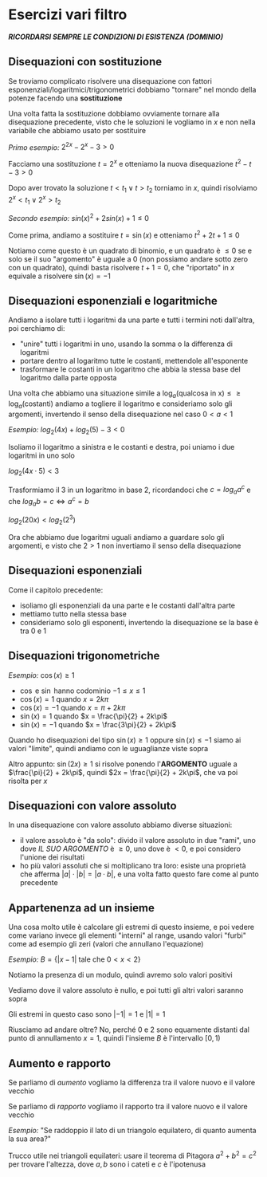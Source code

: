 # Esercizi vari filtro

___RICORDARSI SEMPRE LE CONDIZIONI DI ESISTENZA (DOMINIO)___

## Disequazioni con sostituzione

Se troviamo complicato risolvere una disequazione con fattori esponenziali/logaritmici/trigonometrici dobbiamo "tornare" nel mondo della potenze facendo una __sostituzione__

Una volta fatta la sostituzione dobbiamo ovviamente tornare alla disequazione precedente, visto che le soluzioni le vogliamo in $x$ e non nella variabile che abbiamo usato per sostituire

_Primo esempio:_ $2^{2x} - 2^x - 3 > 0$

Facciamo una sostituzione $t = 2^x$ e otteniamo la nuova disequazione $t^2 - t - 3 > 0$

Dopo aver trovato la soluzione $t < t_1 \vee t > t_2$ torniamo in $x$, quindi risolviamo $2^x < t_1 \vee 2^x > t_2$

_Secondo esempio:_ $sin(x)^2 + 2sin(x) +1 \leq 0$

Come prima, andiamo a sostituire $t = \sin(x)$ e otteniamo $t^2 + 2t + 1 \leq 0$

Notiamo come questo è un quadrato di binomio, e un quadrato è $\leq 0$ se e solo se il suo "argomento" è uguale a $0$ (non possiamo andare sotto zero con un quadrato), quindi basta risolvere $t + 1 = 0$, che "riportato" in $x$ equivale a risolvere $\sin(x) = -1$

## Disequazioni esponenziali e logaritmiche

Andiamo a isolare tutti i logaritmi da una parte e tutti i termini noti dall'altra, poi cerchiamo di:
- "unire" tutti i logaritmi in uno, usando la somma o la differenza di logaritmi
- portare dentro al logaritmo tutte le costanti, mettendole all'esponente
- trasformare le costanti in un logaritmo che abbia la stessa base del logaritmo dalla parte opposta

Una volta che abbiamo una situazione simile a $\log_a (\text{qualcosa in x}) \leq \geq \log_a (\text{costanti})$ andiamo a togliere il logaritmo e consideriamo solo gli argomenti, invertendo il senso della disequazione nel caso $0 < a < 1$

_Esempio:_ $log_2 (4x) + log_2 (5) - 3 < 0$

Isoliamo il logaritmo a sinistra e le costanti e destra, poi uniamo i due logaritmi in uno solo

$log_2 (4x \cdot 5) < 3$

Trasformiamo il $3$ in un logaritmo in base $2$, ricordandoci che $c = log_a a^c$ e che $log_a b = c \Longleftrightarrow a^c = b$

$log_2 (20x) < log_2 (2^3)$

Ora che abbiamo due logaritmi uguali andiamo a guardare solo gli argomenti, e visto che $2 > 1$ non invertiamo il senso della disequazione

## Disequazioni esponenziali

Come il capitolo precedente:
- isoliamo gli esponenziali da una parte e le costanti dall'altra parte
- mettiamo tutto nella stessa base
- consideriamo solo gli esponenti, invertendo la disequazione se la base è tra $0$ e $1$

## Disequazioni trigonometriche

_Esempio:_ $\cos (x) \geq 1$

- $\cos$ e $\sin$ hanno codominio $-1 \leq x \leq 1$
- $\cos (x) = 1$ quando $x = 2k\pi$
- $\cos (x) = -1$ quando $x = \pi + 2k\pi$
- $\sin (x) = 1$ quando $x = \frac{\pi}{2} + 2k\pi$
- $\sin (x) = -1$ quando $x = \frac{3\pi}{2} + 2k\pi$

Quando ho disequazioni del tipo $\sin(x) \geq 1$ oppure $\sin(x) \leq -1$ siamo ai valori "limite", quindi andiamo con le uguaglianze viste sopra

Altro appunto: $\sin(2x) \geq 1$ si risolve ponendo l'__ARGOMENTO__ uguale a $\frac{\pi}{2} + 2k\pi$, quindi $2x = \frac{\pi}{2} + 2k\pi$, che va poi risolta per $x$

## Disequazioni con valore assoluto

In una disequazione con valore assoluto abbiamo diverse situazioni:
- il valore assoluto è "da solo": divido il valore assoluto in due "rami", uno dove _IL SUO ARGOMENTO_ è $\geq 0$, uno dove è $< 0$, e poi considero l'unione dei risultati
- ho più valori assoluti che si moltiplicano tra loro: esiste una proprietà che afferma $|a| \cdot |b| = |a \cdot b|$, e una volta fatto questo fare come al punto precedente

## Appartenenza ad un insieme

Una cosa molto utile è calcolare gli estremi di questo insieme, e poi vedere come variano invece gli elementi "interni" al range, usando valori "furbi" come ad esempio gli zeri (valori che annullano l'equazione)

_Esempio:_ $B = \{ | x-1 | \text{ tale che } 0 < x < 2 \}$

Notiamo la presenza di un modulo, quindi avremo solo valori positivi

Vediamo dove il valore assoluto è nullo, e poi tutti gli altri valori saranno sopra

Gli estremi in questo caso sono $|-1| = 1$ e $|1| = 1$

Riusciamo ad andare oltre? No, perché $0$ e $2$ sono equamente distanti dal punto di annullamento $x = 1$, quindi l'insieme $B$ è l'intervallo $[0,1)$

## Aumento e rapporto

Se parliamo di _aumento_ vogliamo la differenza tra il valore nuovo e il valore vecchio

Se parliamo di _rapporto_ vogliamo il rapporto tra il valore nuovo e il valore vecchio

_Esempio:_ "Se raddoppio il lato di un triangolo equilatero, di quanto aumenta la sua area?"

Trucco utile nei triangoli equilateri: usare il teorema di Pitagora $a^2 + b^2 = c^2$ per trovare l'altezza, dove $a,b$ sono i cateti e $c$ è l'ipotenusa

